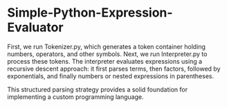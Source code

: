 # Simple-Python-Expression-Evaluator

First, we run Tokenizer.py, which generates a token container holding numbers, operators, and other symbols. Next, we run Interpreter.py to process these tokens. The interpreter evaluates expressions using a recursive descent approach: it first parses terms, then factors, followed by exponentials, and finally numbers or nested expressions in parentheses.

This structured parsing strategy provides a solid foundation for implementing a custom programming language.
